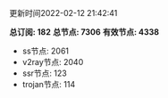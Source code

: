 更新时间2022-02-12 21:42:41

**总订阅: 182**
**总节点: 7306**
**有效节点: 4338**
- ss节点: 2061
- v2ray节点: 2040
- ssr节点: 123
- trojan节点: 114
